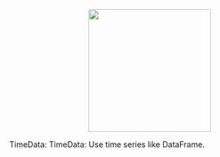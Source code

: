 <div align=center> <image src="./img/logo.png" width="220px"> </div>

TimeData: TimeData: Use time series like DataFrame.
